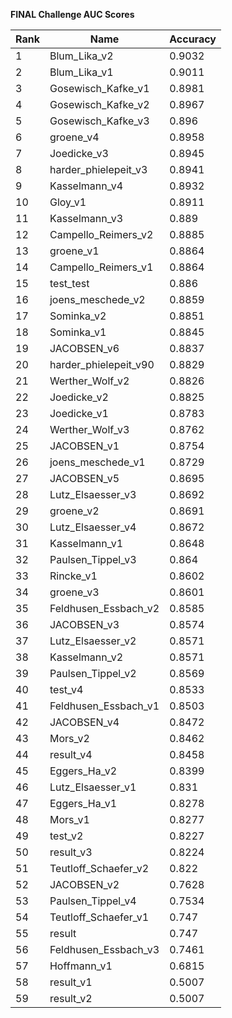 **FINAL Challenge AUC Scores**


|Rank|Name|Accuracy|
|----|-----|---|
|1|Blum_Lika_v2|0.9032| 
|2|Blum_Lika_v1|0.9011| 
|3|Gosewisch_Kafke_v1|0.8981| 
|4|Gosewisch_Kafke_v2|0.8967| 
|5|Gosewisch_Kafke_v3|0.896| 
|6|groene_v4|0.8958| 
|7|Joedicke_v3|0.8945| 
|8|harder_phielepeit_v3|0.8941| 
|9|Kasselmann_v4|0.8932| 
|10|Gloy_v1|0.8911| 
|11|Kasselmann_v3|0.889| 
|12|Campello_Reimers_v2|0.8885| 
|13|groene_v1|0.8864| 
|14|Campello_Reimers_v1|0.8864| 
|15|test_test|0.886| 
|16|joens_meschede_v2|0.8859| 
|17|Sominka_v2|0.8851| 
|18|Sominka_v1|0.8845| 
|19|JACOBSEN_v6|0.8837| 
|20|harder_phielepeit_v90|0.8829| 
|21|Werther_Wolf_v2|0.8826| 
|22|Joedicke_v2|0.8825| 
|23|Joedicke_v1|0.8783| 
|24|Werther_Wolf_v3|0.8762| 
|25|JACOBSEN_v1|0.8754| 
|26|joens_meschede_v1|0.8729| 
|27|JACOBSEN_v5|0.8695| 
|28|Lutz_Elsaesser_v3|0.8692| 
|29|groene_v2|0.8691| 
|30|Lutz_Elsaesser_v4|0.8672| 
|31|Kasselmann_v1|0.8648| 
|32|Paulsen_Tippel_v3|0.864| 
|33|Rincke_v1|0.8602| 
|34|groene_v3|0.8601| 
|35|Feldhusen_Essbach_v2|0.8585| 
|36|JACOBSEN_v3|0.8574| 
|37|Lutz_Elsaesser_v2|0.8571| 
|38|Kasselmann_v2|0.8571| 
|39|Paulsen_Tippel_v2|0.8569| 
|40|test_v4|0.8533| 
|41|Feldhusen_Essbach_v1|0.8503| 
|42|JACOBSEN_v4|0.8472| 
|43|Mors_v2|0.8462| 
|44|result_v4|0.8458| 
|45|Eggers_Ha_v2|0.8399| 
|46|Lutz_Elsaesser_v1|0.831| 
|47|Eggers_Ha_v1|0.8278| 
|48|Mors_v1|0.8277| 
|49|test_v2|0.8227| 
|50|result_v3|0.8224| 
|51|Teutloff_Schaefer_v2|0.822| 
|52|JACOBSEN_v2|0.7628| 
|53|Paulsen_Tippel_v4|0.7534| 
|54|Teutloff_Schaefer_v1|0.747| 
|55|result|0.747| 
|56|Feldhusen_Essbach_v3|0.7461| 
|57|Hoffmann_v1|0.6815| 
|58|result_v1|0.5007| 
|59|result_v2|0.5007| 
